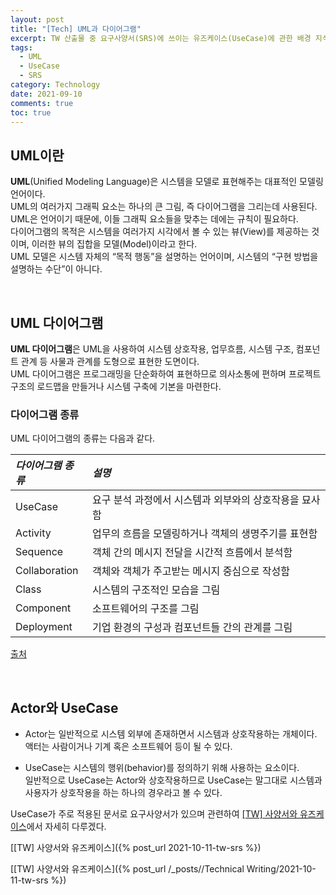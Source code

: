 ```yaml
---
layout: post
title: "[Tech] UML과 다이어그램"
excerpt: TW 산출물 중 요구사양서(SRS)에 쓰이는 유즈케이스(UseCase)에 관한 배경 지식 
tags:
  - UML
  - UseCase
  - SRS
category: Technology
date: 2021-09-10
comments: true
toc: true
---
```



## UML이란
**UML**(Unified Modeling Language)은 시스템을 모델로 표현해주는 대표적인 모델링 언어이다.
<br>UML의 여러가지 그래픽 요소는 하나의 큰 그림, 즉 다이어그램을 그리는데 사용된다. UML은 언어이기 때문에, 이들 그래픽 요소들을 맞추는 데에는 규칙이 필요하다.
<br> 
다이어그램의 목적은 시스템을 여러가지 시각에서 볼 수 있는 뷰(View)를 제공하는 것이며, 이러한 뷰의 집합을 모델(Model)이라고 한다.
<br> UML 모델은 시스템 자체의 “목적 행동”을 설명하는 언어이며, 시스템의 “구현 방법을 설명하는 수단”이 아니다.

<br>

## UML 다이어그램
**UML 다이어그램**은 UML을 사용하여 시스템 상호작용, 업무흐름, 시스템 구조, 컴포넌트 관계 등 사물과 관계를 도형으로 표현한 도면이다.
<br> UML 다이어그램은 프로그래밍을 단순화하여 표현하므로 의사소통에 편하며 프로젝트 구조의 로드맵을 만들거나 시스템 구축에 기본을 마련한다.

### 다이어그램 종류
UML 다이어그램의 종류는 다음과 같다.

  | *다이어그램 종류*  | *설명*                                             |
  | :---------------- | :------------------------------------------------- |
  | UseCase           | 요구 분석 과정에서 시스템과 외부와의 상호작용을 묘사함|
  | Activity          | 업무의 흐름을 모델링하거나 객체의 생명주기를 표현함   |
  | Sequence          | 객체 간의 메시지 전달을 시간적 흐름에서 분석함        |
  | Collaboration     | 객체와 객체가 주고받는 메시지 중심으로 작성함         |
  | Class             | 시스템의 구조적인 모습을 그림         |                                            
  | Component         | 소프트웨어의 구조를 그림 |
  | Deployment        | 기업 환경의 구성과 컴포넌트들 간의 관계를 그림

  [출처](https://sfeg.tistory.com/339)

<br>

## Actor와 UseCase

 - Actor는 일반적으로 시스템 외부에 존재하면서 시스템과 상호작용하는 개체이다. 액터는 사람이거나 기계 혹은 소프트웨어 등이 될 수 있다.

 - UseCase는 시스템의 행위(behavior)를 정의하기 위해 사용하는 요소이다. 
 <br> 일반적으로 UseCase는 Actor와 상호작용하므로 UseCase는 말그대로 시스템과 사용자가 상호작용을 하는 하나의 경우라고 볼 수 있다.

UseCase가 주로 적용된 문서로 요구사양서가 있으며 관련하여 [[TW] 사양서와 유즈케이스]()에서 자세히 다루겠다.

[[TW] 사양서와 유즈케이스]({% post_url 2021-10-11-tw-srs %})

[[TW] 사양서와 유즈케이스]({% post_url /_posts//Technical Writing/2021-10-11-tw-srs %})
